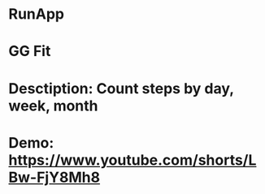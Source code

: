 # RunApp
# GG Fit
# Desctiption: Count steps by day, week, month
# Demo: https://www.youtube.com/shorts/LBw-FjY8Mh8
